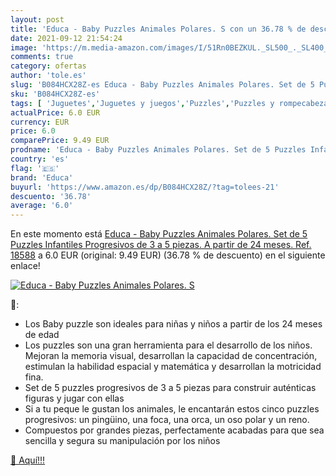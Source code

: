 ```yaml
---
layout: post
title: 'Educa - Baby Puzzles Animales Polares. S con un 36.78 % de descuento'
date: 2021-09-12 21:54:24
image: 'https://m.media-amazon.com/images/I/51Rn0BEZKUL._SL500_._SL400_.jpg'
comments: true
category: ofertas
author: 'tole.es'
slug: 'B084HCX28Z-es Educa - Baby Puzzles Animales Polares. Set de 5 Puzzles...'
sku: 'B084HCX28Z-es'
tags: [ 'Juguetes','Juguetes y juegos','Puzzles','Puzzles y rompecabezas','educa','puzzles', ]
actualPrice: 6.0 EUR
currency: EUR
price: 6.0
comparePrice: 9.49 EUR
prodname: 'Educa - Baby Puzzles Animales Polares. Set de 5 Puzzles Infantiles Progresivos de 3 a 5 piezas. A partir de 24 meses. Ref. 18588'
country: 'es'
flag: '🇪🇸'
brand: 'Educa'
buyurl: 'https://www.amazon.es/dp/B084HCX28Z/?tag=tolees-21'
descuento: '36.78'
average: '6.0'
---
```


En este momento está [Educa - Baby Puzzles Animales Polares. Set de 5 Puzzles Infantiles Progresivos de 3 a 5 piezas. A partir de 24 meses. Ref. 18588](https://www.amazon.es/dp/B084HCX28Z/?tag=tolees-21) a 6.0 EUR (original: 9.49 EUR) (36.78 %  de descuento) en el siguiente enlace!

[![Educa - Baby Puzzles Animales Polares. S](https://m.media-amazon.com/images/I/51Rn0BEZKUL._SL500_._SL400_.jpg)](https://www.amazon.es/dp/B084HCX28Z/?tag=tolees-21)

🔎:

- Los Baby puzzle son ideales para niñas y niños a partir de los 24 meses de edad
- Los puzzles son una gran herramienta para el desarrollo de los niños. Mejoran la memoria visual, desarrollan la capacidad de concentración, estimulan la habilidad espacial y matemática y desarrollan la motricidad fina.
- Set de 5 puzzles progresivos de 3 a 5 piezas para construir auténticas figuras y jugar con ellas
- Si a tu peque le gustan los animales, le encantarán estos cinco puzzles progresivos: un pingüino, una foca, una orca, un oso polar y un reno.
- Compuestos por grandes piezas, perfectamente acabadas para que sea sencilla y segura su manipulación por los niños

[🛒 Aquí!!!](https://www.amazon.es/dp/B084HCX28Z/?tag=tolees-21)
